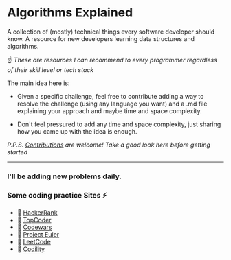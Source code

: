 # Algorithms Explained
A collection of (mostly) technical things every software developer should know.
A resource for new developers learning data structures and algorithms.

:point_up: *These are resources I can recommend to every programmer regardless of their skill level or tech stack*

The main idea here is:
- Given a specific challenge, feel free to contribute adding a way to resolve the challenge (using any language you want) and a .md file explaining your approach and maybe time and space complexity.

- Don't feel pressured to add any time and space complexity, just sharing how you came up with the idea
  is enough.

*P.P.S. [Contributions](CONTRIBUTING.md) are welcome! Take a good look here before getting started*

----


### I'll be adding new problems daily.


### Some coding practice Sites :zap:

- :link: [HackerRank](https://hackerrank.com/)
- :link: [TopCoder](https://www.topcoder.com/)
- :link: [Codewars](https://codewars.com/)
- :link: [Project Euler](https://projecteuler.net/)
- :link: [LeetCode](https://leetcode.com/)
- :link: [Codility](https://www.codility.com/)
